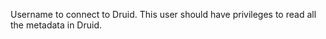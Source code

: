 Username to connect to Druid. This user should have privileges to read all the metadata in Druid.
<!-- username to be updated -->
